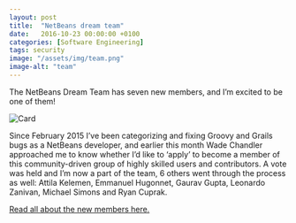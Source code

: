 ```yaml
---
layout: post
title:  "NetBeans dream team"
date:   2016-10-23 00:00:00 +0100
categories: [Software Engineering]
tags: security
image: "/assets/img/team.png"
image-alt: "team"
---
```


The NetBeans Dream Team has seven new members, and I’m excited to be one of them!

![Card]({{page.image}} "{{page.image-alt}}")

Since February 2015 I’ve been categorizing and fixing Groovy and Grails bugs as a NetBeans developer, and earlier this month Wade Chandler approached me to know whether I’d like to ‘apply’ to become a member of this community-driven group of highly skilled users and contributors. A vote was held and I’m now a part of the team, 6 others went through the process as well: Attila Kelemen, Emmanuel Hugonnet, Gaurav Gupta, Leonardo Zanivan, Michael Simons and Ryan Cuprak.

[Read all about the new members here.](https://jaxenter.com/netbeans/seven-new-netbeans-dream-team-members)

